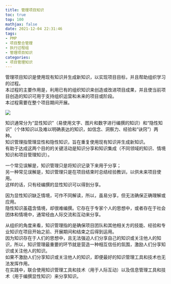 ```yaml
---
title: 管理项目知识
toc: true
top: 100
mathjax: false
date: 2021-12-04 22:31:46
tags:
- PMP
- 项目整合管理
- 执行过程组
- 管理项目知识
categories:
- 项目管理知识
---
```

管理项目知识是使用现有知识并生成新知识，以实现项目目标，并且帮助组织学习的过程。  
本过程的主要作用是，利用已有的组织知识来创造或改进项目成果，并且使当前项目创造的知识可用于支持组织运营和未来的项目或阶段。  
本过程需要在整个项目期间开展。  

<img src="https://ddabb.github.io/photos/pmpimages/数据流向图/4.4管理项目知识.png"/>  

知识通常分为“显性知识”（易使用文字、图片和数字进行编撰的知识）和“隐性知识”（个体知识以及难以明确表达的知识，如信念、洞察力、经验和“诀窍”）两种。  
知识管理指管理显性和隐性知识，旨在重复使用现有知识并生成新知识。  
有助于达成这两个目的的关键活动是知识分享和知识集成（不同领域的知识、情境知识和项目管理知识）。  

一个常见误解是，知识管理只是将知识记录下来用于分享；  
另一种常见误解是，知识管理只是在项目结束时总结经验教训，以供未来项目使用。  
这样的话，只有经编撰的显性知识可以得到分享。

因为显性知识缺乏情境，可作不同解读，所以，虽易分享，但无法确保正确理解或应用。  
隐性知识虽蕴含情境，却很难编撰。它存在于专家个人的思想中，或者存在于社会团体和情境中，通常经由人际交流和互动来分享。  

从组织的角度来看，知识管理指的是确保项目团队和其他相关方的技能、经验和专业知识在项目开始之前、开展期间和结束之后得到运用。  
因为知识存在于人们的思想中，且无法强迫人们分享自己的知识或关注他人的知识，所以，知识管理最重要的环节就是营造一种相互信任的氛围，激励人们分享知识或关注他人的知识。  
如果不激励人们分享知识或关注他人的知识，即便最好的知识管理工具和技术也无法发挥作用。  
在实践中，联合使用知识管理工具和技术（用于人际互动）以及信息管理工具和技术（用于编撰显性知识）来分享知识。
